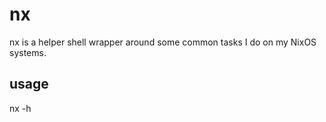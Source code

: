 # nx

nx is a helper shell wrapper around some common tasks I do on my NixOS systems.

## usage

nx -h 
